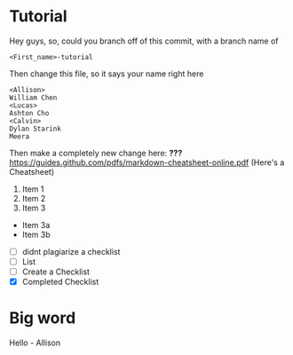 # Tutorial
Hey guys, so, could you branch off of this commit, with a branch name of
```
<First_name>-tutorial
```

Then change this file, so it says your name right here
```
<Allison>
William Chen
<Lucas>
Ashton Cho
<Calvin>
Dylan Starink
Meera
```

Then make a completely new change here: 
**???**
https://guides.github.com/pdfs/markdown-cheatsheet-online.pdf
(Here's a Cheatsheet)

1. Item 1
2. Item 2
3. Item 3
 * Item 3a
 * Item 3b

- [ ] didnt plagiarize a checklist
- [ ] List
- [ ] Create a Checklist
- [x] Completed Checklist 

<h1>Big word</h1>
Hello - Allison
